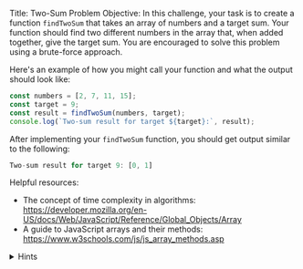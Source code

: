 Title: Two-Sum Problem
Objective:
In this challenge, your task is to create a function `findTwoSum` that takes an array of numbers and a target sum. Your function should find two different numbers in the array that, when added together, give the target sum. You are encouraged to solve this problem using a brute-force approach.

Here's an example of how you might call your function and what the output should look like:
```js
const numbers = [2, 7, 11, 15];
const target = 9;
const result = findTwoSum(numbers, target);
console.log(`Two-sum result for target ${target}:`, result);
```

After implementing your `findTwoSum` function, you should get output similar to the following:
```js
Two-sum result for target 9: [0, 1]
```

Helpful resources:
- The concept of time complexity in algorithms: https://developer.mozilla.org/en-US/docs/Web/JavaScript/Reference/Global_Objects/Array
- A guide to JavaScript arrays and their methods: https://www.w3schools.com/js/js_array_methods.asp

<details>
<summary>Hints</summary>

1. Write a function `findTwoSum(nums, target)` where `nums` is an array of integers, and `target` is the sum you're checking for.
2. Loop through each element `x` in `nums` using a `for` loop.
3. Inside this loop, start another loop to go through each of the remaining elements `y` in `nums`.
4. Check if `x + y` equals the `target`. If it does, return their indices in an array.
5. If no pairs add up to the target, return an empty array.
6. Test your function with different arrays and target sums to ensure it works correctly.
7. Avoid using the same element twice; ensure the inner loop starts from the current index of the outer loop plus one.
</details>